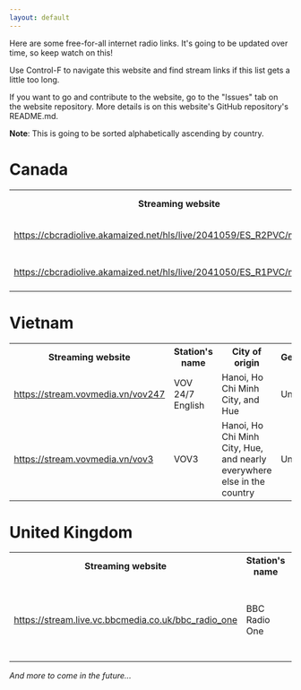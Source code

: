 ```yaml
---
layout: default
---
```


Here are some free-for-all internet radio links. It's going to be updated over time, so keep watch on this! 

Use Control-F to navigate this website and find stream links if this list gets a little too long.

If you want to go and contribute to the website, go to the "Issues" tab on the website repository. More details is on this website's GitHub repository's README.md.

**Note**: This is going to be sorted alphabetically ascending by country.

<h1>Canada</h1>
<table>
  <th>Streaming website</th>
  <th>Station's name</th>
  <th>City of origin</th>
  <th>Geoblocked?</th>
  <tr>
    <td><a href="https://cbcradiolive.akamaized.net/hls/live/2041059/ES_R2PVC/master.m3u8">https://cbcradiolive.akamaized.net/hls/live/2041059/ES_R2PVC/master.m3u8</a></td>
    <td>CBC Music Vancouver</td>
    <td>Vancouver</td>
    <td>No</td>
  </tr>
  <tr>
    <td><a href="https://cbcradiolive.akamaized.net/hls/live/2041050/ES_R1PVC/master.m3u8">https://cbcradiolive.akamaized.net/hls/live/2041050/ES_R1PVC/master.m3u8</a></td>
    <td>CBC Radio One Vancouver</td>
    <td>Vancouver</td>
    <td>No</td>
  </tr>
</table>
<h1>Vietnam</h1>
<table>
  <th>Streaming website</th>
  <th>Station's name</th>
  <th>City of origin</th>
  <th>Geoblocked?</th>
  <tr>
    <td><a href="https://stream.vovmedia.vn/vov247">https://stream.vovmedia.vn/vov247</a></td>
    <td>VOV 24/7 English</td>
    <td>Hanoi, Ho Chi Minh City, and Hue</td>
    <td>Unknown</td>
  </tr>
  <tr>
    <td><a href="https://stream.vovmedia.vn/vov3">https://stream.vovmedia.vn/vov3</a></td>
    <td>VOV3</td>
    <td>Hanoi, Ho Chi Minh City, Hue, and nearly everywhere else in the country</td>
    <td>Unknown</td>
  </tr>
</table>
<h1>United Kingdom</h1>
<table>
  <th>Streaming website</th>
  <th>Station's name</th>
  <th>City of origin</th>
  <th>Geoblocked?</th>
  <tr>
    <td><a href="https://stream.live.vc.bbcmedia.co.uk/bbc_radio_one">https://stream.live.vc.bbcmedia.co.uk/bbc_radio_one</a></td>
    <td>BBC Radio One</td>
    <td>The entirety of the UK (The link is for London)</td>
    <td>No</td>
  </tr>
</table>

*And more to come in the future...*
